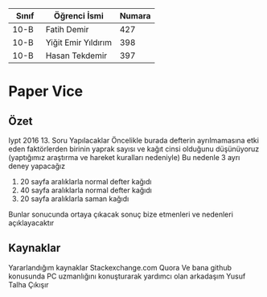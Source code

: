 
Sınıf | Öğrenci İsmi  | Numara
-------|----------------|--------
10-B   | Fatih Demir | 427
10-B   | Yiğit Emir Yıldırım | 398
10-B   | Hasan Tekdemir | 397

# Paper Vice
## Özet

Iypt 2016 13. Soru 
   Yapılacaklar
Öncelikle burada defterin ayrılmamasına etki eden faktörlerden birinin yaprak sayısı ve kağıt cinsi olduğunu düşünüyoruz (yaptığımız araştırma ve hareket kuralları nedeniyle)
Bu nedenle 3 ayrı deney yapacağız
1. 20 sayfa aralıklarla normal defter kağıdı 
2. 40 sayfa aralıklarla normal defter kağıdı
3. 20 sayfa aralıklarla saman kağıdı

Bunlar sonucunda ortaya çıkacak sonuç bize etmenleri ve nedenleri açıklayacaktır 




## Kaynaklar
Yararlandığım kaynaklar 
Stackexchange.com
Quora 
Ve bana github konusunda PC uzmanlığını konuşturarak yardımcı olan arkadaşım Yusuf Talha Çıkışır 
